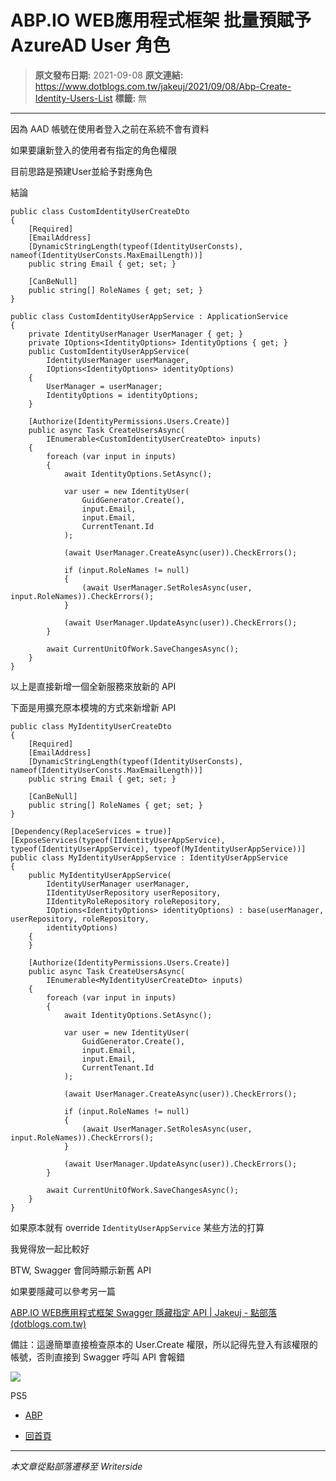 # ABP.IO WEB應用程式框架 批量預賦予 AzureAD User 角色

> **原文發布日期:** 2021-09-08
> **原文連結:** https://www.dotblogs.com.tw/jakeuj/2021/09/08/Abp-Create-Identity-Users-List
> **標籤:** 無

---

因為 AAD 帳號在使用者登入之前在系統不會有資料

如果要讓新登入的使用者有指定的角色權限

目前思路是預建User並給予對應角色

結論

```
public class CustomIdentityUserCreateDto
{
    [Required]
    [EmailAddress]
    [DynamicStringLength(typeof(IdentityUserConsts), nameof(IdentityUserConsts.MaxEmailLength))]
    public string Email { get; set; }

    [CanBeNull]
    public string[] RoleNames { get; set; }
}
```

```
public class CustomIdentityUserAppService : ApplicationService
{
    private IdentityUserManager UserManager { get; }
    private IOptions<IdentityOptions> IdentityOptions { get; }
    public CustomIdentityUserAppService(
        IdentityUserManager userManager,
        IOptions<IdentityOptions> identityOptions)
    {
        UserManager = userManager;
        IdentityOptions = identityOptions;
    }

    [Authorize(IdentityPermissions.Users.Create)]
    public async Task CreateUsersAsync(
        IEnumerable<CustomIdentityUserCreateDto> inputs)
    {
        foreach (var input in inputs)
        {
            await IdentityOptions.SetAsync();

            var user = new IdentityUser(
                GuidGenerator.Create(),
                input.Email,
                input.Email,
                CurrentTenant.Id
            );

            (await UserManager.CreateAsync(user)).CheckErrors();

            if (input.RoleNames != null)
            {
                (await UserManager.SetRolesAsync(user, input.RoleNames)).CheckErrors();
            }

            (await UserManager.UpdateAsync(user)).CheckErrors();
        }

        await CurrentUnitOfWork.SaveChangesAsync();
    }
}
```

以上是直接新增一個全新服務來放新的 API

下面是用擴充原本模塊的方式來新增新 API

```
public class MyIdentityUserCreateDto
{
    [Required]
    [EmailAddress]
    [DynamicStringLength(typeof(IdentityUserConsts), nameof(IdentityUserConsts.MaxEmailLength))]
    public string Email { get; set; }

    [CanBeNull]
    public string[] RoleNames { get; set; }
}
```

```
[Dependency(ReplaceServices = true)]
[ExposeServices(typeof(IIdentityUserAppService), typeof(IdentityUserAppService), typeof(MyIdentityUserAppService))]
public class MyIdentityUserAppService : IdentityUserAppService
{
    public MyIdentityUserAppService(
        IdentityUserManager userManager,
        IIdentityUserRepository userRepository,
        IIdentityRoleRepository roleRepository,
        IOptions<IdentityOptions> identityOptions) : base(userManager, userRepository, roleRepository,
        identityOptions)
    {
    }

    [Authorize(IdentityPermissions.Users.Create)]
    public async Task CreateUsersAsync(
        IEnumerable<MyIdentityUserCreateDto> inputs)
    {
        foreach (var input in inputs)
        {
            await IdentityOptions.SetAsync();

            var user = new IdentityUser(
                GuidGenerator.Create(),
                input.Email,
                input.Email,
                CurrentTenant.Id
            );

            (await UserManager.CreateAsync(user)).CheckErrors();

            if (input.RoleNames != null)
            {
                (await UserManager.SetRolesAsync(user, input.RoleNames)).CheckErrors();
            }

            (await UserManager.UpdateAsync(user)).CheckErrors();
        }

        await CurrentUnitOfWork.SaveChangesAsync();
    }
}
```

如果原本就有 override `IdentityUserAppService` 某些方法的打算

我覺得放一起比較好

BTW, Swagger 會同時顯示新舊 API

如果要隱藏可以參考另一篇

[ABP.IO WEB應用程式框架 Swagger 隱藏指定 API | Jakeuj - 點部落 (dotblogs.com.tw)](https://www.dotblogs.com.tw/jakeuj/2021/09/08/Abp-Swagger-Hide-Endpoint)

備註：這邊簡單直接檢查原本的 User.Create 權限，所以記得先登入有該權限的帳號，否則直接到 Swagger 呼叫 API 會報錯

![](https://card.psnprofiles.com/1/jakeuj.png)

PS5

* [ABP](/jakeuj/Tags?qq=ABP)

* [回首頁](/jakeuj)

---

*本文章從點部落遷移至 Writerside*
